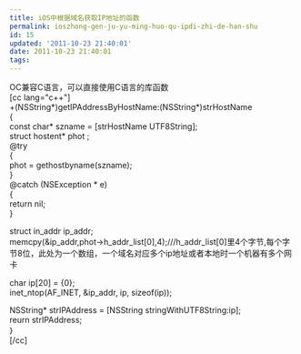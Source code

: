 ```yaml
---
title: iOS中根据域名获取IP地址的函数
permalink: ioszhong-gen-ju-yu-ming-huo-qu-ipdi-zhi-de-han-shu
id: 15
updated: '2011-10-23 21:40:01'
date: 2011-10-23 21:40:01
tags:
---
```


<p>OC兼容C语言，可以直接使用C语言的库函数<br /> [cc lang="c++"]<br /> +(NSString*)getIPAddressByHostName:(NSString*)strHostName<br /> {<br /> const char* szname = [strHostName UTF8String];<br /> struct hostent* phot ;<br /> @try<br /> {<br /> phot = gethostbyname(szname);<br /> }<br /> @catch (NSException * e)<br /> {<br /> return nil;<br /> }</p>
<p>struct in_addr ip_addr;<br /> memcpy(&amp;ip_addr,phot-&gt;h_addr_list[0],4);///h_addr_list[0]里4个字节,每个字节8位，此处为一个数组，一个域名对应多个ip地址或者本地时一个机器有多个网卡</p>
<p>char ip[20] = {0};<br /> inet_ntop(AF_INET, &amp;ip_addr, ip, sizeof(ip));</p>
<p>NSString* strIPAddress = [NSString stringWithUTF8String:ip];<br /> reurn strIPAddress;<br /> ｝<br /> [/cc]</p>